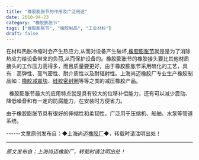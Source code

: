 ```yaml
---
title: "橡胶膨胀节的作用及广泛用途"
date: 2010-04-23
category: "橡胶膨胀节"
tags: ["橡胶膨胀节", "橡胶制品", "工业材料"]
draft: false
---
```


在材料热胀冷缩时会产生热应力,从而对设备产生破坏,[橡胶膨胀节](http://www.smpolymer.com/xiangjiaopengzhangjie/)就是是为了消除热应力给设备带来的负荷,从而保护设备的。橡胶膨胀节的橡胶接头要比其他材质接头的工作压力高得多，而且质量要更好，由于橡胶膨胀节采用硫化的工艺，具有：高弹性、高气密性、耐介质性以及耐辐射性。上海尚迈橡胶厂专业生产橡胶制品如：[橡胶减震块](http://www.smpolymer.com/)、[硅胶密封圈](http://www.smpolymer.com/)等等之类的减压橡胶产品。

  橡胶膨胀节最大的应用特点就是具有较大的位移补偿能力，还有可以减少震动、降低噪音和有一定的防腐能力，在安装时方便省力。

由于橡胶膨胀节具有很好的伸缩性和柔韧性，广泛用于压缩机、船舶、水泵等管道系统。

------文章原创发布自：◆上海尚迈[橡胶厂](http://www.smpolymer.com/)◆，转载时请注明出处！

---

*原文发布自：上海尚迈橡胶厂，转载时请注明出处！*
